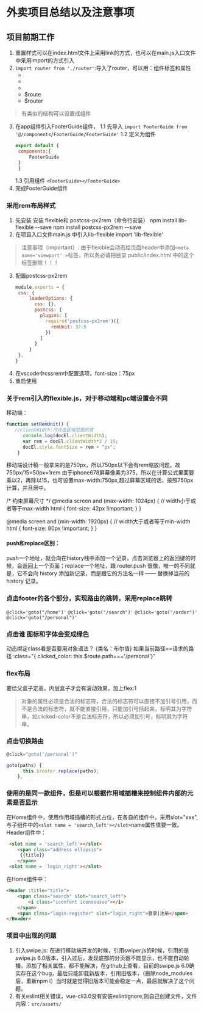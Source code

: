 # 外卖项目总结以及注意事项
## 项目前期工作
1. 重置样式可以在index.html文件上采用link的方式，也可以在main.js入口文件中采用import的方式引入
2. `import router from './router'`:导入了router，可以用：组件标签和属性
   - <router-link>
   - <router-view>
   -  <keep-alive>
   -  $route
   -  $router
> 有类似的结构可以设置成组件
3. 在app组件引入FooterGuide组件，
   1.1 先导入 `import FooterGuide from '@/components/FooterGuide/FooterGuide'`
   1.2 定义为组件
   ```js
   export default {
    components:{
        FooterGuide
    }
    }
   ```
   1.3 引用组件 `<FooterGuide></FooterGuide>`
4. 完成FooterGuide组件
   
### 采用rem布局样式
1. 先安装 安装 flexible和 postcss-px2rem（命令行安装）
   npm install lib-flexible --save
   npm install postcss-px2rem --save
2. 在项目入口文件main.js 中引入lib-flexible
   import 'lib-flexible'
> 注意事项（important）: 由于flexible会动态给页面header中添加`<meta name='viewport' >`标签，所以务必请把目录 public/index.html 中的这个标签删除！！！

3. 配置postcss-px2rem
   ```js
   module.exports = {
    css: {
        loaderOptions: {
          css: {},
          postcss: {
            plugins: [
              require('postcss-px2rem')({
                remUnit: 37.5
              })
            ]
          }
        }
    },
   }
   ```
4. 在vscode中cssrem中配置选项，font-size：75px
5. 重启使用

### 关于rem引入的flexible.js，对于移动端和pc端设置会不同
移动端：
```js
function setRemUnit() {
   //clientWidth:可点击区域范围的宽
      console.log(docEl.clientWidth);
      var rem = docEl.clientWidth*2 / 15;
      docEl.style.fontSize = rem + "px";
    }
```
移动端设计稿一般拿来的是750px，所以750px以下会有rem缩放问题，故750px/15=50px=1rem
由于iphone678屏幕像素为375，所以在计算公式里面要乘以2，再除以15，也可设置max-width:750px,超过屏幕区域的话，按照750px计算，并且居中。

/* 约束屏幕尺寸 */
  @media screen and (max-width: 1024px) {
    // width小于或者等于max-width
    html {
      font-size: 42px !important;
    }
  }

  @media screen and (min-width: 1920px) {
    // width大于或者等于min-width
    html {
      font-size: 80px !important;
    }
  }

#### push和replace区别：
push一个地址，就会向在history栈中添加一个记录，点击浏览器上的返回键的时候，会返回上一个页面；replace一个地址，跟 router.push 很像，唯一的不同就是，它不会向 history 添加新记录，而是跟它的方法名一样 —— 替换掉当前的 history 记录。

### 点击footer的各个部分，实现路由的跳转，采用replace跳转
`@click='goto("/home")'`
`@click='goto("/search")'`
`@click='goto("/order")'`
`@click='goto("/personal")'`

### 点击谁 图标和字体会变成绿色
动态绑定class看是否要用对象语法？
{类名：布尔值}
如果当前路径==请求的路径
:class="{ clicked_color:  this.$route.path==='/personal'}"

### flex布局
要给父盒子定高，内层盒子才会有滚动效果，加上flex:1

> 对象的属性必须是合法的标志符，合法的标志符可以直接不加引号引用，而不是合法的标志符，就不能直接引用，只能加引号括起来，标明其为字符串，如clicked-color不是合法标志符，所以必须加引号，标明其为字符串。

### 点击切换路由
```js
@click="goto('/personal')"

goto(paths) {
      this.$router.replace(paths);
    },
```

### 使用的是同一款组件，但是可以根据作用域插槽来控制组件内部的元素是否显示
在Home组件中，使用作用域插槽的形式占位，在各自的组件中，采用slot="xxx",与子组件中的`<slot name = 'search_left'></slot>`name属性值要一致。
Header组件中：
```html
 <slot name = 'search_left'></slot>
    <span class="address ellipsis">
     {{title}}
    </span>
 <slot name = 'login_right'></slot>
```
在Home组件中：
```html
<Header :title="title">
    <span class="search" slot="search_left">
        <i class="iconfont iconsousuo"></i>
    </span>
    <span class="login-register" slot="login_right">登录|注册</span>
</Header>
```

### 项目中出现的问题
1. 引入swipe.js:
   在进行移动端开发的时候，引用swiper.js的时候，引用的是swipe.js 6.0版本，引入过后，发现底部的分页器不能显示，也不能自动轮播，添加了相关属性，都不能解决，在github上查看，目前的swipe.js 6.0确实存在这个bug，最后只能卸载新版本，引用旧版本，（删除node_modules后，重新npm i）当时就是觉得旧版本可能会稳定一点，最后就解决了这个问题。
2. 有关eslint相关错误，vue-cli3.0没有安装eslintignore,则自己创建文件，文件内容：`src/assets/`

